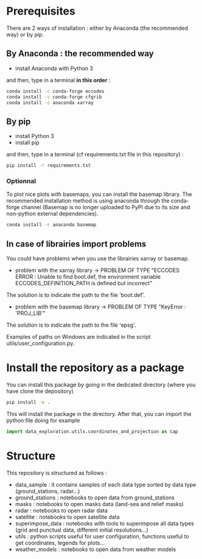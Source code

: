 # Prerequisites

There are 2 ways of installation : either by Anaconda (the recommended way) or by pip.

## By Anaconda : the recommended way
* install Anaconda with Python 3

and then, type in a terminal **in this order** :

```sh
conda install -c conda-forge eccodes
conda install -c conda-forge cfgrib
conda install -c anaconda xarray
```

## By pip
* install Python 3
* install pip

and then, type in a terminal (cf requirements.txt file in this repository) :
```sh
pip install -r requirements.txt 
```

### Optionnal

To plot nice plots with basemaps, you can install the basemap library. The recommended installation method is using anaconda through the conda-forge channel (Basemap is no longer uploaded to PyPI due to its size and non-python external dependencies).

```sh
conda install -c anaconda basemap
```

## In case of librairies import problems

You could have problems when you use the librairies xarray or basemap. 
* problem with the xarray library -> PROBLEM OF TYPE "ECCODES ERROR   :  Unable to find boot.def, the environment variable ECCODES_DEFINITION_PATH is defined but incorrect"

The solution is to indicate the path to the file 'boot.def'. 

* problem with the basemap library -> PROBLEM OF TYPE "KeyError : 'PROJ_LIB'"

The solution is to indicate the path to the file 'epsg'. 

Examples of paths on Windows are indicated in the script utils/user_configuration.py.

# Install the repository as a package

You can install this package by going in the dedicated directory (where you have clone the depository)

```sh
pip install -e .
```

This will install the package in the directory. 
After that, you can import the python file doing for example 

```python
import data_exploration.utils.coordinates_and_projection as cap
```
# Structure

This repository is structured as follows :
* data_sample : it contains samples of each data type sorted by data type (ground_stations, radar...)
* ground_stations : notebooks to open data from ground_stations
* masks : notebooks to open masks data (land-sea and relief masks)
* radar : notebooks to open radar data
* satellite : notebooks to open satellite data
* superimpose_data : notebooks with tools to superimpose all data types (grid and punctual data, different initial resolutions...)
* utils : python scripts useful for user configuration, functions useful to get coordinates, legends for plots...
* weather_models : notebooks to open data from weather models

